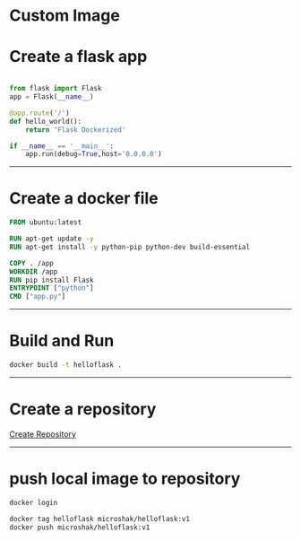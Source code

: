 # Custom Image

# Create a flask app
```python

from flask import Flask
app = Flask(__name__)

@app.route('/')
def hello_world():
    return 'Flask Dockerized'

if __name__ == '__main__':
    app.run(debug=True,host='0.0.0.0')
```

---

# Create a docker file
```dockerfile
FROM ubuntu:latest

RUN apt-get update -y
RUN apt-get install -y python-pip python-dev build-essential

COPY . /app
WORKDIR /app
RUN pip install Flask
ENTRYPOINT ["python"]
CMD ["app.py"]
```

---
# Build and Run
```bash
docker build -t helloflask .
```
---


# Create a repository
[Create Repository](https://cloud.docker.com/repository/create)

---
# push local image to repository
```sh
docker login

docker tag helloflask microshak/helloflask:v1
docker push microshak/helloflask:v1
```
